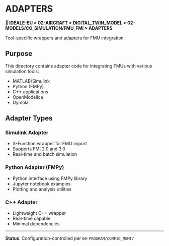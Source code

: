 # ADAPTERS

**📍 [IDEALE-EU](../../../../../) > [02-AIRCRAFT](../../../../) > [DIGITAL_TWIN_MODEL](../../../) > 02-MODELS/CO_SIMULATION/FMU_FMI > ADAPTERS**

Tool-specific wrappers and adapters for FMU integration.

## Purpose

This directory contains adapter code for integrating FMUs with various simulation tools:
- MATLAB/Simulink
- Python (FMPy)
- C++ applications
- OpenModelica
- Dymola

## Adapter Types

### Simulink Adapter
- S-Function wrapper for FMU import
- Supports FMI 2.0 and 3.0
- Real-time and batch simulation

### Python Adapter (FMPy)
- Python interface using FMPy library
- Jupyter notebook examples
- Plotting and analysis utilities

### C++ Adapter
- Lightweight C++ wrapper
- Real-time capable
- Minimal dependencies

---

**Status**: Configuration-controlled per `00-PROGRAM/CONFIG_MGMT/`
